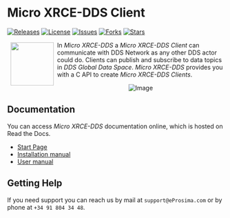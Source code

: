 # Micro XRCE-DDS Client

[![Releases](https://img.shields.io/github/release/eProsima/Micro-XRCE-DDS-Client.svg)](https://github.com/eProsima/Micro-XRCE-DDS-Client/releases)
[![License](https://img.shields.io/github/license/eProsima/Micro-XRCE-DDS-Client.svg)](https://github.com/eProsima/Micro-XRCE-DDS-Client/blob/master/LICENSE)
[![Issues](https://img.shields.io/github/issues/eProsima/Micro-XRCE-DDS-Client.svg)](https://github.com/eProsima/Micro-XRCE-DDS-Client/issues)
[![Forks](https://img.shields.io/github/forks/eProsima/Micro-XRCE-DDS-Client.svg)](https://github.com/eProsima/Micro-XRCE-DDS-Client/network/members)
[![Stars](https://img.shields.io/github/stars/eProsima/Micro-XRCE-DDS-Client.svg)](https://github.com/eProsima/Micro-XRCE-DDS-Client/stargazers)

<a href="http://www.eprosima.com"><img src="https://encrypted-tbn3.gstatic.com/images?q=tbn:ANd9GcSd0PDlVz1U_7MgdTe0FRIWD0Jc9_YH-gGi0ZpLkr-qgCI6ZEoJZ5GBqQ" align="left" hspace="8" vspace="2" width="100" height="100" ></a>

In *Micro XRCE-DDS* a *Micro XRCE-DDS Client* can communicate with DDS Network as any other DDS actor could do.
Clients can publish and subscribe to data topics in *DDS Global Data Space*. *Micro XRCE-DDS* provides you with a C API to create *Micro XRCE-DDS Clients*.


<p align="center"> <img src="docs/client_architecture.png" alt="Image"/> </p>

## Documentation

You can access *Micro XRCE-DDS* documentation online, which is hosted on Read the Docs.

* [Start Page](http://micro-xrce-dds.readthedocs.io)
* [Installation manual](http://micro-xrce-dds.readthedocs.io/en/latest/installation.html)
* [User manual](http://micro-xrce-dds.readthedocs.io/en/latest/introduction.html)

## Getting Help

If you need support you can reach us by mail at `support@eProsima.com` or by phone at `+34 91 804 34 48`.

